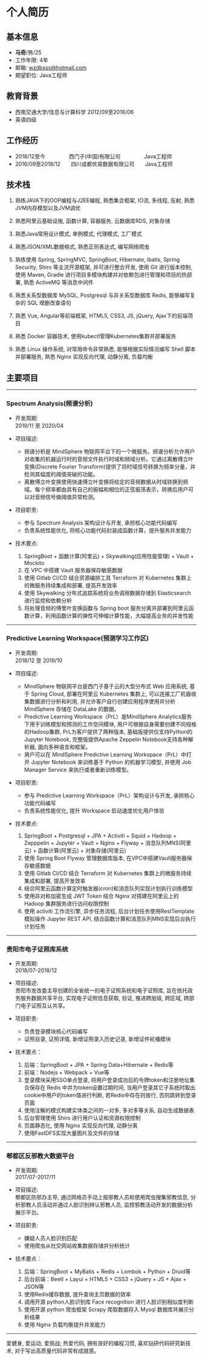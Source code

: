 # 个人简历

## 基本信息

 - **马奇**/男/25
 - 工作年限: 4年
 - 邮箱: wzdbsss@hotmail.com
 - 期望职位: Java工程师

## 教育背景

- 西南交通大学/信息与计算科学    2012/09至2016/06
- 英语四级

## 工作经历

- 2018/12至今&ensp;&ensp;&ensp;&ensp;&ensp;&ensp;&ensp;&ensp;&ensp;西门子(中国)有限公司&ensp;&ensp;&ensp;&ensp;&ensp;&ensp;&ensp;&ensp;&ensp;Java工程师
- 2016/09至2018/12&ensp;&ensp;&ensp;&ensp;四川成都优易数据有限公司&ensp;&ensp;&ensp;&ensp;Java工程师
## 技术栈

1. 熟练JAVA下的OOP编程与J2EE编程, 熟悉集合框架, IO流, 多线程, 反射, 熟悉JVM内存模型以及JVM调优

2. 熟悉阿里云基础设施, 函数计算, 容器服务, 云数据库RDS, 对象存储

3. 熟悉Java常用设计模式, 单例模式, 代理模式, 工厂模式

4. 熟悉JSON/XML数据格式, 熟悉正则表达式, 编写网络爬虫

5. 熟练使用 Spring, SpringMVC, SpringBoot, Hibernate, ibatis, Spring Security, Shiro 等主流开源框架, 并可进行整合开发, 使用 Git 进行版本控制, 使用 Maven, Gradle 进行项目多模块构建并对依赖包进行管理和项目的热部署, 熟悉 ActiveMQ 等消息中间件

6. 熟悉关系型数据库 MySQL, Postgresql 与非关系型数据库 Redis, 能够编写复杂的 SQL 增删改查语句

7. 熟悉 Vue, Angular等前端框架, HTML5, CSS3, JS, jQuery, Ajax下的前端项目

8. 熟悉 Docker 容器技术, 使用kubectl管理Kubernetes集群并部署服务

9.  熟悉 Linux 操作系统, 对常用命令非常熟悉, 能够根据实际情况编写 Shell 脚本并部署服务, 熟悉 Nginx 实现反向代理, 动静分离, 负载均衡

## 主要项目

---

### Spectrum Analysis(频谱分析)

- 开发周期:  
2019/11 至 2020/04

- 项目描述:
    * 频谱分析是 MindSphere 物联网平台下的一个微服务。频谱分析允许用户对收集的机器运行时的音频文件执行时域和频域分析。它通过离散傅立叶变换(Discrete Fourier Transform)提供了将时域信号转换为频率分量，并检测其幅度的阈值突破的功能。
    * 离散傅立叶变换使用快速傅立叶变换将给定的音频数据从时域转换到频域。每个频率都由具有自己的振幅和相位的正弦振荡表示，转换后用户可以对音频信号做阈值异常检测。

- 项目职责:  
    * 参与 Spectrum Analysis 架构设计与开发, 承担核心功能代码编写
    * 负责系统性能优化, 将核心功能代码封装成函数计算，提升服务并发能力

- 技术要点:  

    1. SpringBoot + 函数计算(阿里云) + Skywalking(应用性能管理) + Vault + Mockito
    2. 在 VPC 中搭建 Vault 服务器保存敏感数据
    3. 使用 Gitlab CI/CD 结合资源编排工具 Terraform 对 Kubernetes 集群上的微服务持续集成和部署, 提高开发效率
    4. 使用 Skywalking 分布式追踪系统将业务调用数据存储到 Elasticsearch 进行监控和依赖分析
    5. 将处理音频的傅里叶变换函数与 Spring boot 服务分离并部署到阿里云函数计算，利用函数计算的弹性可伸缩计算性能，大幅提高业务的并发性能

---

### Predictive Learning Workspace(预测学习工作区)

- 开发周期:  
2018/12 至 2019/10

- 项目描述:
    * MindSphere 物联网平台是西门子基于云的大型分布式 Web 应用系统, 基于 Spring Cloud, 部署在阿里云 Kubernetes 集群上, 可以连接工厂机器收集数据进行分析和利用, 并允许客户自行创建应用程序使用并分析 MindSphere 存储在 DataLake 的数据。
    * Predictive Learning Workspace（PrL）是MindSphere Analytics服务下用于训练模型和预测的工作空间模块, 用户可根据自身需要创建不同规格的Hadoop集群, PrL为客户提供了两种版本, 基础版提供仅支持Python的Jupyter Notebook, 完整版提供Apache Zeppelin Notebook支持各种解析器, 面向多种语言和框架。
    * 用户可以在 MindSphere Predictive Learning Workspace（PrL）中打开 Jupyter Notebook 来训练基于 Python 的机器学习模型, 并使用 Job Manager Service 来执行或者重新训练模型。

- 项目职责:  
    * 参与 Predictive Learning Workspace（PrL）架构设计与开发, 承担核心功能代码编写
    * 负责系统性能优化, 提升 Workspace 启动速度优化用户体验

- 技术要点:  

    1. SpringBoot + Postgresql + JPA + Activiti + Squid + Hadoop + Zepppelin + Jupyter + Vault + Nginx + Flyway + 消息队列MNS(阿里云) + 函数计算(阿里云) + 对象存储(阿里云)
    2. 使用 Spring Boot Flyway 管理数据库版本, 在VPC中搭建Vault服务器保存敏感数据
    3. 使用 Gitlab CI/CD 结合 Terraform 对 Kubernetes 集群上的微服务持续集成和部署, 提高开发效率
    4. 结合阿里云函数计算定时触发器(cron)和消息队列实现计划执行训练模型
    5. 使用非对称加密生成 JWT Token 结合 Nginx 对搭建在阿里云上的 Hadoop 集群服务进行访问权限控制
    6. 使用 activiti 工作流引擎, 异步任务流程, 后台计划任务使用RestTemplate模拟操作 Jupyter REST API, 结合函数计算和消息队列MNS实现后台执行计划任务

---

### 贵阳市电子证照库系统

- 开发周期:    
  2018/07-2018/12

- 项目描述:    
贵阳市发改委主导创建的全省统一的电子证照系统和电子证照库, 旨在依托政务服务数据共享平台, 实现电子证照信息获取, 验证, 推进跨层级, 跨区域, 跨部门电子证照互认共享。

- 项目职责:
    * 负责登录模块核心代码编写
    * 证照目录, 证照详情, 新增证照录入历史记录, 新增证件轮播模块

- 技术要点：

    1. 后端：SpringBoot + JPA + Spring Data+Hibernate + Redis等
    2. 前端：Nodejs + Webpack + Vue等
    3. 登录模块采用SSO单点登录, 将用户登录成功后的令牌token和注册地址集合保存在 Redis 中并为token设置过期时间, 当用户登录其它子系统时取出cookie中用户的token值进行判断, 若Redis中存在则放行, 否则跳转到登录页面
    4. 使用注解的模式构建实体类之间的一对多, 多对多等关系, 自动生成数据表
    5. 后台管理使用 Shiro 进行用户认证和资源权限控制
    6. 页面静态化, 使用 Nginx 实现反向代理, 动静分离
    7. 使用FastDFS实现大量图片及文件的存储

---

### 郫都区反邪教大数据平台

- 开发周期:  
  2017/07-2017/11

- 项目描述:  
郫都区防邪办主导, 通过网格员手动上报邪教人员和使用爬虫搜集邪教信息, 分析邪教人员活动并通过人脸识别辨认邪教人员, 监控邪教活动开发的数据分析展示平台。

- 项目职责:  
    * 嫌疑人员人脸识别匹配
    * 使用爬虫从社交网站收集数据存储并分析统计

- 技术要点：

    1. 后端：SpringBoot + MyBatis + Redis + Lombok + Python + Druid等
    2. 后台前端：Beetl + Layui + HTML5 + CSS3 + jQuery + JS + Ajax + JSON等
    3. 使用Redis缓存数据, 提升查询主页数据的效率
    4. 调用开源 python人脸识别库 Face recognition 进行人脸识别相似度判断
    5. 使用开源 python 爬虫框架 Scrapy 爬取数据存入 Mysql 数据库并展示分析结果
    6. 使用 Nginx 负载均衡提升并发能力  
   
---

爱健身, 爱运动, 爱挑战; 热爱代码, 拥有良好的编程习惯, 喜欢钻研代码研究新技术, 对于写出高质量代码非常有成就感。